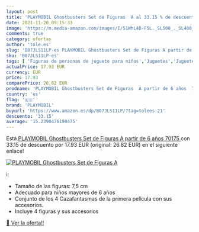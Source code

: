 ```yaml
---
layout: post
title: 'PLAYMOBIL Ghostbusters Set de Figuras  A al 33.15 % de descuento'
date: 2021-11-20 09:15:33
image: 'https://m.media-amazon.com/images/I/51WhL4D-F5L._SL500_._SL400_.jpg'
comments: true
category: ofertas
author: 'tole.es'
slug: 'B07JLS11LP-es PLAYMOBIL Ghostbusters Set de Figuras A partir de 6 años...'
sku: 'B07JLS11LP-es'
tags: [ 'Figuras de personas de juguete para niños','Juguetes','Juguetes y juegos','Muñecos y figuras','playmobil', ]
actualPrice: 17.93 EUR
currency: EUR
price: 17.93
comparePrice: 26.82 EUR
prodname: 'PLAYMOBIL Ghostbusters Set de Figuras  A partir de 6 años  70175 '
country: 'es'
flag: '🇪🇸'
brand: 'PLAYMOBIL'
buyurl: 'https://www.amazon.es/dp/B07JLS11LP/?tag=tolees-21'
descuento: '33.15'
average: '15.2390476190475'
---
```


Está [PLAYMOBIL Ghostbusters Set de Figuras  A partir de 6 años  70175 ](https://www.amazon.es/dp/B07JLS11LP/?tag=tolees-21) con 33.15 de descuento por 17.93 EUR (original: 26.82 EUR) en el siguiente enlace!

[![PLAYMOBIL Ghostbusters Set de Figuras  A](https://m.media-amazon.com/images/I/51WhL4D-F5L._SL500_._SL400_.jpg)](https://www.amazon.es/dp/B07JLS11LP/?tag=tolees-21)

ℹ️:

- Tamaño de las figuras: 7,5 cm
- Adecuado para niños mayores de 6 años
- Conjunto de los 4 Cazafantasmas de la primera película con sus accesorios.
- Incluye 4 figuras y sus accesorios

[🛒 Ver la oferta!!](https://www.amazon.es/dp/B07JLS11LP/?tag=tolees-21)
